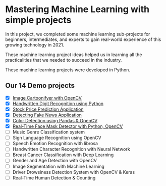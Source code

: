 # Mastering Machine Learning with simple projects

In this project, we completed some machine learning sub-projects for
beginners, intermediates, and experts to gain real-world experience of this
growing technology in 2021.

These machine learning project ideas helped us in learning all the
practicalities that we needed to succeed in the industry.

These machine learning projects were developed in Python.

## Our 14 Demo projects

- [x] [Image Cartoonifyer with OpenCV](opencartoon)
- [x] [Handwritten Digit Recognition using Python](digitrecog)
- [x] [Stock Price Prediction Application](stockpred)
- [x] [Detecting Fake News Application](fakenews)
- [x] [Color Detection using Pandas & OpenCV](colorpicker)
- [x] [Real-Time Face Mask Detector with Python, OpenCV](facemask)
- [ ] Music Genre Classification system
- [ ] Sign Language Recognition using OpenCV
- [ ] Speech Emotion Recognition with librosa
- [ ] Handwritten Character Recognition with Neural Network
- [ ] Breast Cancer Classification with Deep Learning
- [ ] Gender and Age Detection with OpenCV
- [ ] Image Segmentation with Machine Learning
- [ ] Driver Drowsiness Detection System with OpenCV & Keras
- [ ] Real-Time Human Detection & Counting
